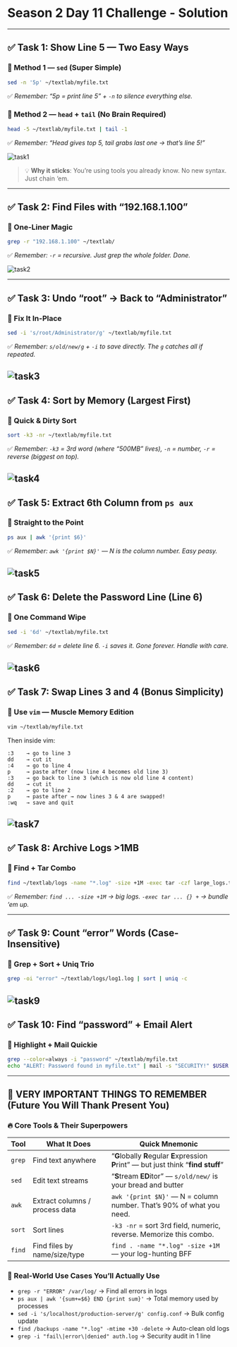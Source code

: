 # Season 2 Day 11 Challenge - Solution
---
## ✅ Task 1: Show Line 5 — Two Easy Ways

### 🧰 Method 1 — `sed` (Super Simple)
```bash
sed -n '5p' ~/textlab/myfile.txt
```
✅ *Remember: “5p = print line 5” + `-n` to silence everything else.*

### 🧰 Method 2 — `head` + `tail` (No Brain Required)
```bash
head -5 ~/textlab/myfile.txt | tail -1
```
✅ *Remember: “Head gives top 5, tail grabs last one → that’s line 5!”*

![task1](task1.png)

> 💡 **Why it sticks**: You’re using tools you already know. No new syntax. Just chain ‘em.

---

## ✅ Task 2: Find Files with “192.168.1.100”

### 🧰 One-Liner Magic
```bash
grep -r "192.168.1.100" ~/textlab/
```
✅ *Remember: `-r` = recursive. Just grep the whole folder. Done.*

![task2](task2.png)

---

## ✅ Task 3: Undo “root” → Back to “Administrator”

### 🧰 Fix It In-Place
```bash
sed -i 's/root/Administrator/g' ~/textlab/myfile.txt
```
✅ *Remember: `s/old/new/g` + `-i` to save directly. The `g` catches all if repeated.*

![task3](task3.png)
---

## ✅ Task 4: Sort by Memory (Largest First)

### 🧰 Quick & Dirty Sort
```bash
sort -k3 -nr ~/textlab/myfile.txt
```
✅ *Remember: `-k3` = 3rd word (where “500MB” lives), `-n` = number, `-r` = reverse (biggest on top).*

![task4](task4.png)
---

## ✅ Task 5: Extract 6th Column from `ps aux`

### 🧰 Straight to the Point
```bash
ps aux | awk '{print $6}'
```
✅ *Remember: `awk '{print $N}'` — N is the column number. Easy peasy.*

![task5](task5.png)
---

## ✅ Task 6: Delete the Password Line (Line 6)

### 🧰 One Command Wipe
```bash
sed -i '6d' ~/textlab/myfile.txt
```
✅ *Remember: `6d` = delete line 6. `-i` saves it. Gone forever. Handle with care.*

![task6](task6.png)
---

## ✅ Task 7: Swap Lines 3 and 4 (Bonus Simplicity)

### 🧰 Use `vim` — Muscle Memory Edition
```bash
vim ~/textlab/myfile.txt
```
Then inside vim:
```
:3    → go to line 3
dd    → cut it
:4    → go to line 4
p     → paste after (now line 4 becomes old line 3)
:3    → go back to line 3 (which is now old line 4 content)
dd    → cut it
:2    → go to line 2
p     → paste after → now lines 3 & 4 are swapped!
:wq   → save and quit
```
![task7](task7.png)
---

## ✅ Task 8: Archive Logs >1MB

### 🧰 Find + Tar Combo
```bash
find ~/textlab/logs -name "*.log" -size +1M -exec tar -czf large_logs.tar.gz {} +
```
✅ *Remember: `find ... -size +1M` → big logs. `-exec tar ... {} +` → bundle ‘em up.*

---

## ✅ Task 9: Count “error” Words (Case-Insensitive)

### 🧰 Grep + Sort + Uniq Trio
```bash
grep -oi "error" ~/textlab/logs/log1.log | sort | uniq -c
```
![task9](task9.png)
---

## ✅ Task 10: Find “password” + Email Alert

### 🧰 Highlight + Mail Quickie
```bash
grep --color=always -i "password" ~/textlab/myfile.txt
echo "ALERT: Password found in myfile.txt" | mail -s "SECURITY!" $USER
```
---

## 🧠 VERY IMPORTANT THINGS TO REMEMBER (Future You Will Thank Present You)

### 🔥 Core Tools & Their Superpowers

| Tool  | What It Does                     | Quick Mnemonic                     |
|-------|----------------------------------|------------------------------------|
| `grep` | Find text anywhere               | “**G**lobally **R**egular **E**xpression **P**rint” — but just think “**find stuff**” |
| `sed`  | Edit text streams                | “**S**tream **ED**itor” — `s/old/new/` is your bread and butter |
| `awk`  | Extract columns / process data   | `awk '{print $N}'` — N = column number. That’s 90% of what you need. |
| `sort` | Sort lines                       | `-k3 -nr` = sort 3rd field, numeric, reverse. Memorize this combo. |
| `find` | Find files by name/size/type     | `find . -name "*.log" -size +1M` — your log-hunting BFF |


### 🎯 Real-World Use Cases You’ll Actually Use

- `grep -r "ERROR" /var/log/` → Find all errors in logs
- `ps aux | awk '{sum+=$6} END {print sum}'` → Total memory used by processes
- `sed -i 's/localhost/production-server/g' config.conf` → Bulk config update
- `find /backups -name "*.log" -mtime +30 -delete` → Auto-clean old logs
- `grep -i "fail\|error\|denied" auth.log` → Security audit in 1 line